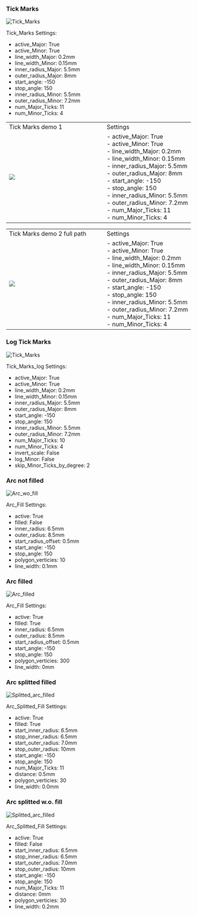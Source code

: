 

### Tick Marks

![Tick_Marks](docs/Tick_Marks.png)

Tick_Marks Settings:
- active_Major: True
- active_Minor: True
- line_width_Major: 0.2mm
- line_width_Minor: 0.15mm
- inner_radius_Major: 5.5mm
- outer_radius_Major: 8mm
- start_angle: -150
- stop_angle: 150
- inner_radius_Minor: 5.5mm
- outer_radius_Minor: 7.2mm
- num_Major_Ticks: 11
- num_Minor_Ticks: 4

<table>
  <tr>
    <td>Tick Marks demo 1</td> <td> Settings </td></tr>
  <tr><td rowspan="2" width=65%><img src="docs/Tick_Marks.png" \></td> <td><div style="white-space:pre;">- active_Major: True
- active_Minor: True
- line_width_Major: 0.2mm
- line_width_Minor: 0.15mm
- inner_radius_Major: 5.5mm
- outer_radius_Major: 8mm
- start_angle: -150
- stop_angle: 150
- inner_radius_Minor: 5.5mm
- outer_radius_Minor: 7.2mm
- num_Major_Ticks: 11
- num_Minor_Ticks: 4</div></td> </tr>
</table>

<table>
  <tr>
    <td>Tick Marks demo 2 full path</td> <td> Settings </td></tr>
  <tr><td rowspan="2" width=65%><img src="https://github.com/BatNoize/Dial-Scale-FrontPanel-Footprint-Wizard/blob/main/docs/Tick_Marks.png"\></td> <td><div style="white-space:pre;">- active_Major: True
- active_Minor: True
- line_width_Major: 0.2mm
- line_width_Minor: 0.15mm
- inner_radius_Major: 5.5mm
- outer_radius_Major: 8mm
- start_angle: -150
- stop_angle: 150
- inner_radius_Minor: 5.5mm
- outer_radius_Minor: 7.2mm
- num_Major_Ticks: 11
- num_Minor_Ticks: 4</div></td> </tr>
</table>

### Log Tick Marks

![Tick_Marks](docs/Tick_Marks_Log.png)

Tick_Marks_log Settings:
- active_Major: True
- active_Minor: True
- line_width_Major: 0.2mm
- line_width_Minor: 0.15mm
- inner_radius_Major: 5.5mm
- outer_radius_Major: 8mm
- start_angle: -150
- stop_angle: 150
- inner_radius_Minor: 5.5mm
- outer_radius_Minor: 7.2mm
- num_Major_Ticks: 10
- num_Minor_Ticks: 4
- invert_scale: False
- log_Minor: False
- skip_Minor_Ticks_by_degree: 2


### Arc not filled

![Arc_wo_fill](docs/Arc_wo_fill.png)

Arc_Fill Settings:
- active: True
- filled: False
- inner_radius: 6.5mm
- outer_radius: 8.5mm
- start_radius_offset: 0.5mm
- start_angle: -150
- stop_angle: 150
- polygon_verticies: 10
- line_width: 0.1mm

### Arc filled

![Arc_filled](docs/Arc_filled.png)

Arc_Fill Settings:
- active: True
- filled: True
- inner_radius: 6.5mm
- outer_radius: 8.5mm
- start_radius_offset: 0.5mm
- start_angle: -150
- stop_angle: 150
- polygon_verticies: 300
- line_width: 0mm

### Arc splitted filled

![Splitted_arc_filled](docs/Splitted_arc_filled.png)

Arc_Splitted_Fill Settings:
- active: True
- filled: True
- start_inner_radius: 6.5mm
- stop_inner_radius: 6.5mm
- start_outer_radius: 7.0mm
- stop_outer_radius: 10mm
- start_angle: -150
- stop_angle: 150
- num_Major_Ticks: 11
- distance: 0.5mm
- polygon_verticies: 30
- line_width: 0.0mm

### Arc splitted w.o. fill

![Splitted_arc_filled](docs/Splitted_arc_filled_2.png)

Arc_Splitted_Fill Settings:
- active: True
- filled: False
- start_inner_radius: 6.5mm
- stop_inner_radius: 6.5mm
- start_outer_radius: 7.0mm
- stop_outer_radius: 10mm
- start_angle: -150
- stop_angle: 150
- num_Major_Ticks: 11
- distance: 0mm
- polygon_verticies: 30
- line_width: 0.2mm